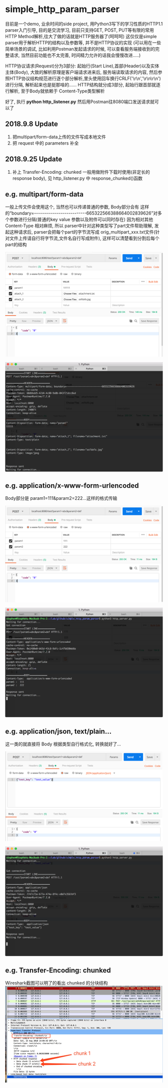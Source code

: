 # simple_http_param_parser

目前是一个demo, 业余时间的side project, 用Python3写下的学习性质的HTTP1.1 parser入门引导, 目的是交流学习, 目前只支持GET, POST, PUT等有限的常用HTTP Method解析,往大了做的话就是HTTP服务器了(呵呵呵)
这仅仅是simple parser用于解析HTTP的结构以及参数等, 并不是HTTP协议的实现 (可以用在一些简单场景的调试, 比如利用Postman发起请求的时候, 可以查看服务端接收到的完整请求, 当然目前功能也不太完善, 时间精力允许的话我会慢慢改进.....)

HTTP协议请求(Request)分为3部分: 起始行(Start Line),首部(Header)以及实体主体(Body), 大致的解析原理是客户端请求进来后, 服务端读取请求的内容, 然后参照HTTP协议结构规范进行逐个部分解析,里头使用回车换行CRLF('\r\n','\r\n\r\n')进行分隔, 解析起来也是挺那啥的...... 
HTTP结构就分成3部分, 起始行跟首部就逐行解析, 至于Body就依赖于 Content-Type类型解析

好了, 执行 **python http_listener.py** 然后用Postman往8080端口发送请求就可以了

2018.9.8 Update
---
1. 把multipart/form-data上传的文件写成本地文件
2. 把 request 中的 parameters 补全

2018.9.25 Update
---
1. 补上 Transfer-Encoding: chunked 一般用做附件下载时使用(非定长的response body), 见 http_listener.py 中 response_chunked()函数 

e.g.
multipart/form-data
-----
一般上传文件会使用这个, 当然也可以传递普通的参数, Body部分会有  这样的“boundary=--------------------------665322566388664002839626”对多个参数进行分隔(普通的key value 参数以及附件可以同时存在)
因为相对其他 Content-Type 相对麻烦, 所以 parser中针对这种类型写了part文件帮助理解, 发起这种请求后, parser会把每个part的字节流写成 orig_multipart_xxx.txt文件(针对文件上传请自行将字节流,文件名自行写成附件), 这样可以清楚看到分割后每个part的结构

![image](./doc/multipart_client.png)

![image](./doc/multipart_server.png)

e.g.
application/x-www-form-urlencoded
-----
Body部分是 param1=111&param2=222...这样的格式传输

![image](./doc/urlencoded_client.png)

![image](./doc/urlencoded_server.png)

e.g.
application/json, text/plain...
-----
这一类的就直接将 Body 根据类型自行格式化, 转换就好了...

![image](./doc/json_client.png)

![image](./doc/json_server.png)


e.g.
Transfer-Encoding: chunked
-----
Wireshark截图可以明了的看出 chunked 的分块结构
![image](./doc/chunked_client.png)

